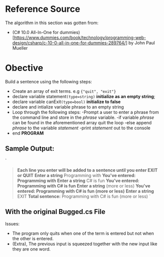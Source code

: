 # Reference Source
The algorithm in this section was gotten from:
* (C# 10.0 All-In-One for dummies) [https://www.dummies.com/book/technology/programming-web-design/csharp/c-10-0-all-in-one-for-dummies-289764/] by John Paul Mueller



# Obective
Build a sentence using the following steps:
* Create an array of exit terms. e.g `{"quit", "exit"}`
* declare variable statement`(type=string)` **initialize as an empty string**;
* declare variable canExit`(type=bool)` **initialize to false**
* declare and intialize variable phrase to an empty string
* Loop through the following steps:
    -Prompt a user to enter a phrase from the command line and store in the *phrase* variable.
    -if variable *phrase* can be found in the aforementioned array quit the loop
    -else append *phrase* to the variable *statement*
    -print *statement* out to the console
* end **PROGRAM**


## Sample Output:
`
>**Each line you enter will be added to a 
>sentence until you enter EXIT or QUIT**
**Enter a string**
Programming with
**You've entered: Programming with**
**Enter a string**
C# is fun
**You've entered: Programming with C# is fun**
**Enter a string**
(more or less)
**You've entered: Programming with C# is fun (more or less)**
**Enter a string**
EXIT
**Total sentence:**
Programming with C# is fun (more or less)
`




## With the original **Bugged.cs** File
Issues:
- The program only quits when one of the term is entered but not when the other is entered.
- \(Extra\), The previous input is squeezed together with the new input like they are one word.
